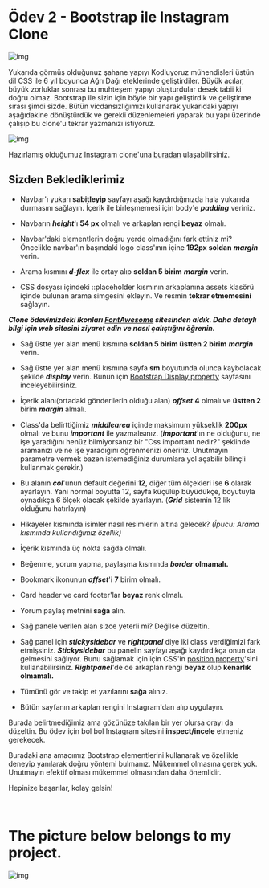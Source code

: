 # Ödev 2 - Bootstrap ile Instagram Clone

![img](https://github.com/Kodluyoruz/taskforce/raw/main/bootstrap/odev2/figures/instagram.gif)

Yukarıda görmüş olduğunuz şahane yapıyı Kodluyoruz mühendisleri üstün dil CSS ile 6 yıl boyunca Ağrı Dağı eteklerinde geliştirdiler. Büyük acılar, büyük zorluklar sonrası bu muhteşem yapıyı oluşturdular desek tabii ki doğru olmaz. Bootstrap ile sizin için böyle bir yapı geliştirdik ve geliştirme sırası şimdi sizde. Bütün vicdansızlığımızı kullanarak yukarıdaki yapıyı aşağıdakine dönüştürdük ve gerekli düzenlemeleri yaparak bu yapı üzerinde çalışıp bu clone'u tekrar yazmanızı istiyoruz.

![img](https://github.com/Kodluyoruz/taskforce/raw/main/bootstrap/odev2/figures/instagrambroken.gif)

Hazırlamış olduğumuz Instagram clone'una [buradan](https://drive.google.com/drive/folders/1hRWmpYpuax4Aqsf_BRKdpDoNUowTpzKe?usp=sharing) ulaşabilirsiniz.

## Sizden Beklediklerimiz

* Navbar'ı yukarı **sabitleyip** sayfayı aşağı kaydırdığınızda hala yukarıda durmasını sağlayın. İçerik ile birleşmemesi için body'e ***padding*** veriniz.

* Navbarın ***height***'ı **54 px** olmalı ve arkaplan rengi **beyaz** olmalı.

* Navbar'daki elementlerin doğru yerde olmadığını fark ettiniz mi? Öncelikle navbar'ın başındaki logo class'ının içine **192px soldan** ***margin*** verin.

* Arama kısmını ***d-flex*** ile ortay alıp **soldan 5 birim** ***margin*** verin.

* CSS dosyası içindeki ::placeholder kısmının arkaplanına assets klasörü içinde bulunan arama simgesini ekleyin. Ve resmin **tekrar etmemesini** sağlayın.

***Clone ödevimizdeki ikonları [FontAwesome](https://fontawesome.com/) sitesinden aldık. Daha detaylı bilgi için web sitesini ziyaret edin ve nasıl çalıştığını öğrenin.***

* Sağ üstte yer alan menü kısmına **soldan 5 birim üstten 2 birim** ***margin*** verin.

* Sağ üstte yer alan menü kısmına sayfa **sm** boyutunda olunca kaybolacak şekilde ***display*** verin. Bunun için [Bootstrap Display property](https://getbootstrap.com/docs/4.5/utilities/display/) sayfasını inceleyebilirsiniz.

* İçerik alanı(ortadaki gönderilerin olduğu alan) ***offset*** **4** olmalı ve **üstten 2** birim ***margin*** almalı.

* Class'da belirttiğimiz ***middlearea*** içinde maksimum yükseklik **200px** olmalı ve bunu ***important*** ile yazmalısınız. (***important***'ın ne olduğunu, ne işe yaradığını henüz bilmiyorsanız bir "Css important nedir?" şeklinde aramanızı ve ne işe yaradığını öğrenmenizi öneririz. Unutmayın parametre vermek bazen istemediğiniz durumlara yol açabilir bilinçli kullanmak gerekir.)

* Bu alanın ***col***'unun default değerini **12**, diğer tüm ölçekleri ise **6** olarak ayarlayın. Yani normal boyutta 12, sayfa küçülüp büyüdükçe, boyutuyla oynadıkça 6 ölçek olacak şekilde ayarlayın. (***Grid*** sistemin 12'lik olduğunu hatırlayın)

* Hikayeler kısmında isimler nasıl resimlerin altına gelecek? *(İpucu: Arama kısmında kullandığımız özellik)*

* İçerik kısmında üç nokta sağda olmalı.

* Beğenme, yorum yapma, paylaşma kısmında ***border*** **olmamalı.**

* Bookmark ikonunun ***offset***'i **7** birim olmalı.

* Card header ve card footer'lar **beyaz** renk olmalı.

* Yorum paylaş metnini **sağa** alın.

* Sağ panele verilen alan sizce yeterli mi? Değilse düzeltin.

* Sağ panel için ***stickysidebar*** ve ***rightpanel*** diye iki class verdiğimizi fark etmişsiniz. ***Stickysidebar*** bu panelin sayfayı aşağı kaydırdıkça onun da gelmesini sağlıyor. Bunu sağlamak için için CSS'in [position property](https://www.w3schools.com/css/css_positioning.asp)'sini kullanabilirsiniz. ***Rightpanel***'de de arkaplan rengi **beyaz** olup **kenarlık olmamalı.**

* Tümünü gör ve takip et yazılarını **sağa** alınız.

* Bütün sayfanın arkaplan rengini Instagram'dan alıp uygulayın.

Burada belirtmediğimiz ama gözünüze takılan bir yer olursa orayı da düzeltin. Bu ödev için bol bol Instagram sitesini **inspect/incele** etmeniz gerekecek.

Buradaki ana amacımız Bootstrap elementlerini kullanarak ve özellikle deneyip yanılarak doğru yöntemi bulmanız. Mükemmel olmasına gerek yok. Unutmayın efektif olması mükemmel olmasından daha önemlidir.

Hepinize başarılar, kolay gelsin!

<br>

# The picture below belongs to my project.

![img](images/Project-Image.gif)